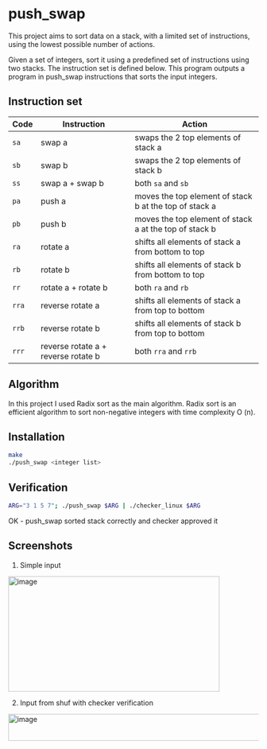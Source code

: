 # push_swap

This project aims to sort data on a stack, with a limited set of instructions, using the lowest possible number of actions.

Given a set of integers, sort it using a predefined set of instructions using
two stacks. The instruction set is defined below. This program outputs a program
in push_swap instructions that sorts the input integers.

## Instruction set

| Code  | Instruction                         | Action                                                 |
| ----- | ----------------------------------- | ------------------------------------------------------ |
| `sa`  | swap a                              | swaps the 2 top elements of stack a                    |
| `sb`  | swap b                              | swaps the 2 top elements of stack b                    |
| `ss`  | swap a + swap b                     | both `sa` and `sb`                                     |
| `pa`  | push a                              | moves the top element of stack b at the top of stack a |
| `pb`  | push b                              | moves the top element of stack a at the top of stack b |
| `ra`  | rotate a                            | shifts all elements of stack a from bottom to top      |
| `rb`  | rotate b                            | shifts all elements of stack b from bottom to top      |
| `rr`  | rotate a + rotate b                 | both `ra` and `rb`                                     |
| `rra` | reverse rotate a                    | shifts all elements of stack a from top to bottom      |
| `rrb` | reverse rotate b                    | shifts all elements of stack b from top to bottom      |
| `rrr` | reverse rotate a + reverse rotate b | both `rra` and `rrb`                                   |

## Algorithm

In this project I used Radix sort as the main algorithm. Radix sort is an efficient algorithm to sort non-negative integers with time complexity O (n).

## Installation

```bash
make
./push_swap <integer list>
```
## Verification
```bash
ARG="3 1 5 7"; ./push_swap $ARG | ./checker_linux $ARG
```
OK - push_swap sorted stack correctly and checker approved it

## Screenshots
1. Simple input
<img width="425" height="232" alt="image" src="https://github.com/user-attachments/assets/fd4c160d-ec59-48ae-8888-c09ee0cf050a" />

2. Input from shuf with checker verification
<img width="959" height="54" alt="image" src="https://github.com/user-attachments/assets/f387f3e8-56d7-498d-9064-b46b1cdd98a7" />



